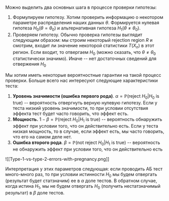 Можно выделить два основных шага в процессе проверки гипотезы:
1. Формулируем гипотезу. Хотим проверить информацию о некотором параметре распределения наших данных $\theta$. Формируется нулевая гипотеза $H_0 (\theta=\theta_0)$ и альтернативная гипотеза $H_1(\theta \ne \theta_0)$.
2. Проверяем гипотезу. Обычно проверка гипотезы выглядит следующим образом: мы строим некоторый rejection region $R$ и смотрим, входит ли значение некоторой статистики $T(X_n)$ в этот регион. Если входит, то отвергаем $H_0$ (можно сказать, что $\theta \ne \theta_0$ статистически значимо). Иначе -- нет достаточных сведений для отвержения $H_0$

Мы хотим иметь некоторые вероятностные гарантии на такой процесс проверки. Больше всего нас интересуют следующие характеристики теста:
1. **Уровень значимости (ошибка первого рода)**. $\alpha = \mathbb{P}(\text{reject } H_0 | H_0 \text{ is true})$ -- вероятность отвергнуть верную нулевую гипотезу. Если у теста низкий уровень значимости, то при условии отсутствия эффекта тест будет часто говорить, что эффект есть.
2. **Мощность.** $1 - \beta = \mathbb{P}(\text{reject } H_0 | H_1 \text{ is true})$ -- вероятность обнаружить эффект при условии того, что он действительно есть. Если у теста низкая мощность, то в случае, если эффект есть, мы часто говорить, что его на самом деле нет.
3. **Ошибка второго рода**. $\beta = \mathbb{P}(\text{not reject } H_0 | H_1 \text{ is true})$ -- вероятность не обнаружить эффект при условии того, что он действительно есть

![[Type-1-vs-type-2-errors-with-pregnancy.png]]

Интерпретация у этих параметров следующая: если проводить АБ тест много-много раз, то при условии истинности $H_0$ мы будем отвергать (результат будет статзначим) ее в $\alpha$ доле тестов. В обратном случае, когда истина $H_1$, мы не будем отвергать $H_0$ (получить нестатзначимый результат) в $\beta$ доле тестов.